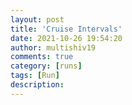 ```yaml
---
layout: post
title: 'Cruise Intervals'
date: 2021-10-26 19:54:20
author: multishiv19
comments: true
category: [runs]
tags: [Run]
description: 
---
```


<div width='100%' class='strava-embed-placeholder' data-embed-type='activity' data-embed-id='6167770859'></div>
<script src='https://strava-embeds.com/embed.js'></script>
